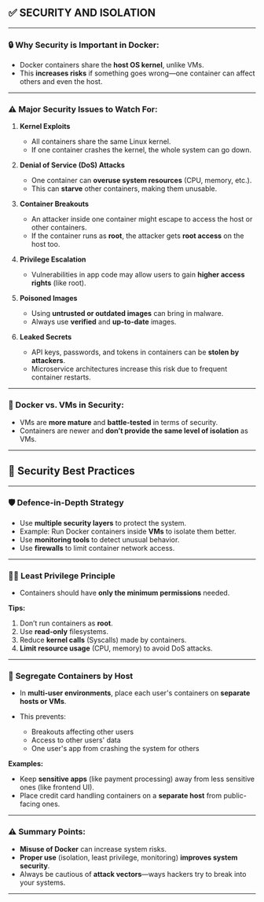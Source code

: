 
## ✅ SECURITY AND ISOLATION 

---

### 🔒 **Why Security is Important in Docker:**

* Docker containers share the **host OS kernel**, unlike VMs.
* This **increases risks** if something goes wrong—one container can affect others and even the host.

---

### ⚠️ **Major Security Issues to Watch For:**

1. **Kernel Exploits**

   * All containers share the same Linux kernel.
   * If one container crashes the kernel, the whole system can go down.

2. **Denial of Service (DoS) Attacks**

   * One container can **overuse system resources** (CPU, memory, etc.).
   * This can **starve** other containers, making them unusable.

3. **Container Breakouts**

   * An attacker inside one container might escape to access the host or other containers.
   * If the container runs as **root**, the attacker gets **root access** on the host too.

4. **Privilege Escalation**

   * Vulnerabilities in app code may allow users to gain **higher access rights** (like root).

5. **Poisoned Images**

   * Using **untrusted or outdated images** can bring in malware.
   * Always use **verified** and **up-to-date** images.

6. **Leaked Secrets**

   * API keys, passwords, and tokens in containers can be **stolen by attackers**.
   * Microservice architectures increase this risk due to frequent container restarts.

---

### 🧱 Docker vs. VMs in Security:

* VMs are **more mature** and **battle-tested** in terms of security.
* Containers are newer and **don’t provide the same level of isolation** as VMs.

---

## 🔐 Security Best Practices

---

### 🛡️ **Defence-in-Depth Strategy**

* Use **multiple security layers** to protect the system.
* Example: Run Docker containers inside **VMs** to isolate them better.
* Use **monitoring tools** to detect unusual behavior.
* Use **firewalls** to limit container network access.

---

### 👮‍♂️ **Least Privilege Principle**

* Containers should have **only the minimum permissions** needed.

**Tips:**

1. Don’t run containers as **root**.
2. Use **read-only** filesystems.
3. Reduce **kernel calls** (Syscalls) made by containers.
4. **Limit resource usage** (CPU, memory) to avoid DoS attacks.

---

### 🧱 **Segregate Containers by Host**

* In **multi-user environments**, place each user's containers on **separate hosts or VMs**.
* This prevents:

  * Breakouts affecting other users
  * Access to other users' data
  * One user's app from crashing the system for others

**Examples:**

* Keep **sensitive apps** (like payment processing) away from less sensitive ones (like frontend UI).
* Place credit card handling containers on a **separate host** from public-facing ones.

---

### ⚠️ Summary Points:

* **Misuse of Docker** can increase system risks.
* **Proper use** (isolation, least privilege, monitoring) **improves system security**.
* Always be cautious of **attack vectors**—ways hackers try to break into your systems.

---
